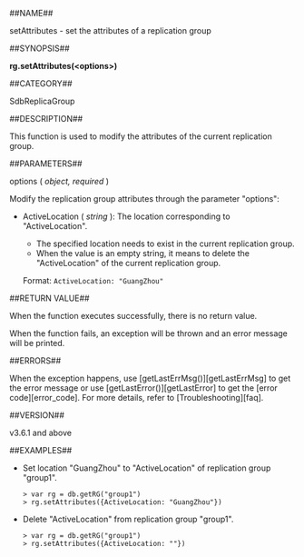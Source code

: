 ##NAME##

setAttributes - set the attributes of a replication group

##SYNOPSIS##

**rg.setAttributes(\<options\>)**

##CATEGORY##

SdbReplicaGroup 

##DESCRIPTION##

This function is used to modify the attributes of the current replication group.

##PARAMETERS##

options ( *object, required* )

Modify the replication group attributes through the parameter "options":

- ActiveLocation ( *string* ): The location corresponding to "ActiveLocation".

    - The specified location needs to exist in the current replication group.
    - When the value is an empty string, it means to delete the "ActiveLocation" of the current replication group.

    Format: `ActiveLocation: "GuangZhou"`

##RETURN VALUE##

When the function executes successfully, there is no return value.

When the function fails, an exception will be thrown and an error message will be printed.

##ERRORS##

When the exception happens, use [getLastErrMsg()][getLastErrMsg] to get the error message or use [getLastError()][getLastError] to get the [error code][error_code]. For more details, refer to [Troubleshooting][faq].

##VERSION##

v3.6.1 and above

##EXAMPLES##

- Set location "GuangZhou" to "ActiveLocation" of replication group "group1".

    ```lang-javascript
    > var rg = db.getRG("group1")
    > rg.setAttributes({ActiveLocation: "GuangZhou"})
    ```

- Delete "ActiveLocation" from replication group "group1".

    ```lang-javascript
    > var rg = db.getRG("group1")
    > rg.setAttributes({ActiveLocation: ""})
    ```

[^_^]:
    Links
[getLastErrMsg]:manual/Manual/Sequoiadb_Command/Global/getLastErrMsg.md
[getLastError]:manual/Manual/Sequoiadb_Command/Global/getLastError.md
[faq]:manual/FAQ/faq_sdb.md
[error_code]:manual/Manual/Sequoiadb_error_code.md